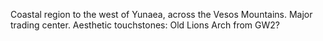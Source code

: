 Coastal region to the west of Yunaea, across the Vesos Mountains. Major trading center. Aesthetic touchstones: Old Lions Arch from GW2?